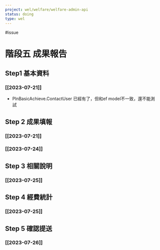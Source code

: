 ```yaml
---
project: wel/welfare/welfare-admin-api
status: doing
type: wel
---
```

#issue 

# 階段五 成果報告

## Step1 基本資料

### [[2023-07-21]]

- PlnBasicAchieve.ContactUser 已經有了，但和ef model不一致，還不能測試

## Step 2 成果填報

### [[2023-07-21]]

### [[2023-07-24]]

## Step 3 相關說明

### [[2023-07-25]]

## Step 4 經費統計

### [[2023-07-25]]

## Step 5 確認提送

### [[2023-07-26]]